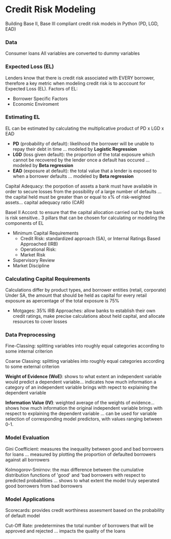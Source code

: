 # Credit Risk Modeling
Building Base II, Base III compliant credit risk models in Python (PD, LGD, EAD)

### Data
Consumer loans
All variables are converted to dummy variables

### Expected Loss (EL)
Lenders know that there is credit risk associated with EVERY borrower, therefore a key metric when modeling credit risk is to acccount for Expected Loss (EL). 
Factors of EL:
* Borrower Specific Factors
* Economic Enviroment


### Estimating EL
EL can be estimated by calculating the multiplicative product of PD x LGD x EAD 
* **PD** (probability of default): likelihood the borrower will be unable to repay their debt in time ... modeled by **Logistic Regression**
* **LGD** (loss given default): the proportion of the total exposure which cannot be recovered by the lender once a default has occured ... modeled by **Beta regression**
* **EAD** (exposure at default): the total value that a lender is exposed to when a borrower defaults ... modeled by **Beta regression**


Capital Adequacy: the porpotion of assets a bank must have available in order to secure losses from the possibility of a large number of defaults ... the capital held must be greater than or equal to x% of risk-weighted assets... capital adequacy ratio (CAR)

Basel II Accord: to ensure that the capital allocation carried out by the bank is risk sensitive.. 3 pillars that can be chosen for calculating or modeling the components of EL
* Minimum Capital Requirements
  * Credit Risk: standardized approach (SA), or Internal Ratings Based Approached (IRB)
  * Operational Risk: 
  * Market Risk
* Supervisory Review
* Market Discipline


### Calculating Capital Requirements
Calculations differ by product types, and borrower entities (retail, corporate)
Under SA, the amount that should be held as capital for every retail exposure as apercentage of the total exposure is 75%
* Motgages: 35%
IRB Approaches: allow banks to establish their own credit ratings, make precise calculations about held capital, and allocate resources to cover losses

### Data Preprocessing
Fine-Classing: splitting variables into roughly equal categories according to some internal criterion

Coarse Classing: splitting variables into roughly equal categories according to some external criterion

**Weight of Evidence (WoE)**: shows to what extent an independent variable would predict a dependent variable... indicates how much information a category of an independent variable brings with repect to explaining the dependent variable

**Information Value (IV)**: weighted average of the weights of evidence... shows how much information the original independent variable brings with respect to explaining the dependent variable ... can be used for variable selection of corresponding model predictors, with values ranging between 0-1.



### Model Evaluation

Gini Coefficient: measures the inequality between good and bad borrowers for loans ... measured by plotting the proportion of defaulted borrowers against all borrowers

Kolmogorov-Smirnov: the max difference between the cumulative distribution functions of 'good' and 'bad borrowers with respect to predicted probabilities ... shows to what extent the model truly seperated good borrowers from bad borrowers


### Model Applications

Scorecards: provides credit worthiness assesment based on the probability of default model

Cut-Off Rate: predetermines the total number of borrowers that will be approved and rejected ... impacts the quality of the loans
